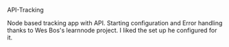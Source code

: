API-Tracking

Node based tracking app with API. Starting configuration and Error handling thanks to Wes Bos's learnnode project. I liked the set up he configured for it. 